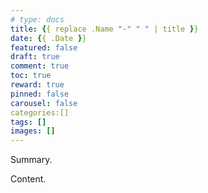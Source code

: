 ```yaml
---
# type: docs 
title: {{ replace .Name "-" " " | title }}
date: {{ .Date }}
featured: false
draft: true
comment: true
toc: true
reward: true
pinned: false
carousel: false
categories:[]
tags: []
images: []
---
```


Summary.

<!--more-->

Content.
